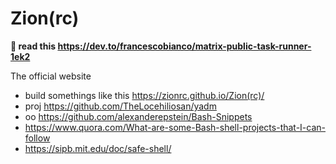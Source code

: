 # Zion(rc)

**🐇 read this https://dev.to/francescobianco/matrix-public-task-runner-1ek2**

The official website

-   build somethings like this https://zionrc.github.io/Zion(rc)/
-   proj https://github.com/TheLocehiliosan/yadm
-   oo https://github.com/alexanderepstein/Bash-Snippets
-   https://www.quora.com/What-are-some-Bash-shell-projects-that-I-can-follow
-   https://sipb.mit.edu/doc/safe-shell/ 
